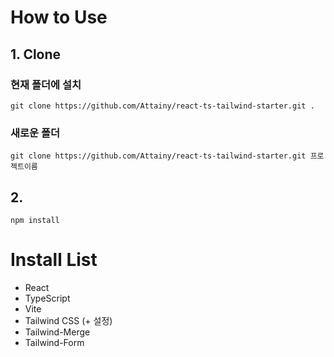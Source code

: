 # How to Use
## 1. Clone
### 현재 폴더에 설치
```
git clone https://github.com/Attainy/react-ts-tailwind-starter.git .
```

### 새로운 폴더
```
git clone https://github.com/Attainy/react-ts-tailwind-starter.git 프로젝트이름
```

## 2. 
```
npm install
```

# Install List
- React
- TypeScript
- Vite
- Tailwind CSS (+ 설정)
- Tailwind-Merge
- Tailwind-Form
